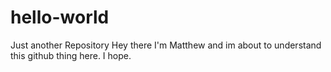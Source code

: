 # hello-world
Just another Repository
Hey there I'm Matthew and im about to understand this github thing here. I hope.

